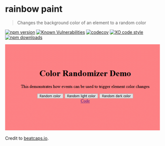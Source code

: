 # rainbow paint

> Changes the background color of an element to a random color

[![npm version](https://badgen.net/npm/v/rainbow-paint)](https://www.npmjs.com/package/rainbow-paint)
[![Known Vulnerabilities](https://snyk.io/test/github/goatandsheep/rainbow-paint/badge.svg)](https://snyk.io/test/github/goatandsheep/rainbow-paint)
[![codecov](https://badgen.net/codecov/c/github/goatandsheep/rainbow-paint)](https://codecov.io/gh/goatandsheep/rainbow-paint)
[![XO code style](https://badgen.net/badge/code%20style/XO/cyan)](https://github.com/xojs/xo)
[![npm downloads](https://img.shields.io/npm/dt/rainbow-paint.svg?style=flat-square)](https://www.npmjs.com/package/rainbow-paint)

![color randomizer](./docs/color-gif.gif)

Credit to [beatcaps.io](https://www.beatcaps.io).
